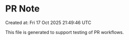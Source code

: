 # PR Note

Created at: Fri 17 Oct 2025 21:49:46 UTC

This file is generated to support testing of PR workflows.
